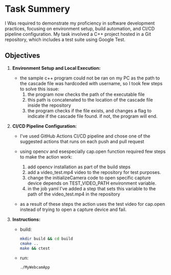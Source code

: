 # Task Summery

I Was required to demonstrate my proficiency in software development practices, focusing on environment setup, build automation, and CI/CD pipeline configuration. My task involved a C++ project hosted in a Git repository, which includes a test suite using Google Test.

## Objectives

1. **Environment Setup and Local Execution:**
   - the sample c++ program could not be ran on my PC as the path to the cascade file was hardcoded with username, so I took few steps to solve this issue:
      1. the program now checks the path of the executable file
      2. this path is concatenated to the location of the cascade file inside the repository
      3. the program checks if the file exists, and changes a flag to indicate if the cascade file found. if not, the program will end.


2. **CI/CD Pipeline Configuration:**
   - I've used GitHub Actions CI/CD pipeline and chose one of the suggested actions that runs on each push and pull request

   - using opencv and esespecially cap.open function required few steps to make the action work:
      1. add opencv installation as part of the build steps
      2. add a video_test.mp4 video to the repository for test purposes.
      3. change the initializeCamera code to open specific capture device depends on TEST_VIDEO_PATH environment variable.
      4. in the job yaml I've added a step that sets this variable to the path of the video_test.mp4 in the repository
   - as a result of these steps the action uses the test video for cap.open instead of trying to open a capture device and fail.

3. **Instructions:**
   - build:
      ```bash 
      mkdir build && cd build
      cmake ..
      make && ctest
      ```
   - run:
      ```bash 
      ./MyWebcamApp
      ```
